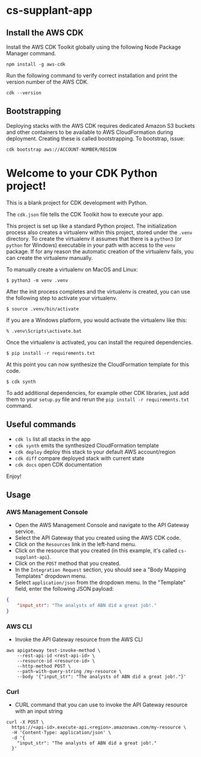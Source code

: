 # cs-supplant-app

## Install the AWS CDK

Install the AWS CDK Toolkit globally using the following Node Package Manager command.

```
npm install -g aws-cdk
```

Run the following command to verify correct installation and print the version number of the AWS CDK.

```
cdk --version
```

## Bootstrapping
Deploying stacks with the AWS CDK requires dedicated Amazon S3 buckets and other containers to be available to AWS CloudFormation during deployment. Creating these is called bootstrapping. To bootstrap, issue:

```
cdk bootstrap aws://ACCOUNT-NUMBER/REGION
```

# Welcome to your CDK Python project!

This is a blank project for CDK development with Python.

The `cdk.json` file tells the CDK Toolkit how to execute your app.

This project is set up like a standard Python project.  The initialization
process also creates a virtualenv within this project, stored under the `.venv`
directory.  To create the virtualenv it assumes that there is a `python3`
(or `python` for Windows) executable in your path with access to the `venv`
package. If for any reason the automatic creation of the virtualenv fails,
you can create the virtualenv manually.

To manually create a virtualenv on MacOS and Linux:

```
$ python3 -m venv .venv
```

After the init process completes and the virtualenv is created, you can use the following
step to activate your virtualenv.

```
$ source .venv/bin/activate
```

If you are a Windows platform, you would activate the virtualenv like this:

```
% .venv\Scripts\activate.bat
```

Once the virtualenv is activated, you can install the required dependencies.

```
$ pip install -r requirements.txt
```

At this point you can now synthesize the CloudFormation template for this code.

```
$ cdk synth
```

To add additional dependencies, for example other CDK libraries, just add
them to your `setup.py` file and rerun the `pip install -r requirements.txt`
command.

## Useful commands

 * `cdk ls`          list all stacks in the app
 * `cdk synth`       emits the synthesized CloudFormation template
 * `cdk deploy`      deploy this stack to your default AWS account/region
 * `cdk diff`        compare deployed stack with current state
 * `cdk docs`        open CDK documentation

Enjoy!

## Usage

### AWS Management Console
- Open the AWS Management Console and navigate to the API Gateway service.
- Select the API Gateway that you created using the AWS CDK code.
- Click on the `Resources` link in the left-hand menu.
- Click on the resource that you created (in this example, it's called `cs-supplant-api`).
- Click on the `POST` method that you created.
- In the `Integration Request` section, you should see a "Body Mapping Templates" dropdown menu.
- Select `application/json` from the dropdown menu.
In the "Template" field, enter the following JSON payload:
```json
{
    "input_str": "The analysts of ABN did a great job!."
}
```

### AWS CLI

- Invoke the API Gateway resource from the AWS CLI

```
aws apigateway test-invoke-method \
    --rest-api-id <rest-api-id> \
    --resource-id <resource-id> \
    --http-method POST \
    --path-with-query-string /my-resource \
    --body '{"input_str": "The analysts of ABN did a great job!."}'
```

### Curl
- CURL command that you can use to invoke the API Gateway resource with an input string
```
curl -X POST \
  https://<api-id>.execute-api.<region>.amazonaws.com/my-resource \
  -H 'Content-Type: application/json' \
  -d '{
    "input_str": "The analysts of ABN did a great job!."
  }'

```
